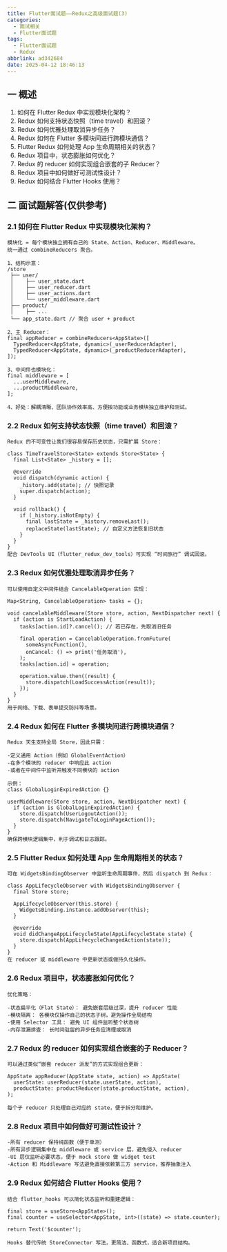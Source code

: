 ```yaml
---
title: Flutter面试题——Redux之高级面试题(3)
categories:
  - 面试相关
  - Flutter面试题
tags:
  - Flutter面试题
  - Redux
abbrlink: ad342684
date: 2025-04-12 18:46:13
---
```

## 一 概述

1.  如何在 Flutter Redux 中实现模块化架构？
2.  Redux 如何支持状态快照（time travel）和回滚？
3.  Redux 如何优雅处理取消异步任务？
4.  Redux 如何在 Flutter 多模块间进行跨模块通信？
5.  Flutter Redux 如何处理 App 生命周期相关的状态？<!--more-->
6.  Redux 项目中，状态膨胀如何优化？
7.  Redux 的 reducer 如何实现组合嵌套的子 Reducer？
8.  Redux 项目中如何做好可测试性设计？
9.  Redux 如何结合 Flutter Hooks 使用？

## 二 面试题解答(仅供参考)

### 2.1 如何在 Flutter Redux 中实现模块化架构？

```
模块化 = 每个模块独立拥有自己的 State、Action、Reducer、Middleware。
统一通过 combineReducers 聚合。

1、结构示意：
/store
 ├── user/
 │    ├── user_state.dart
 │    ├── user_reducer.dart
 │    ├── user_actions.dart
 │    └── user_middleware.dart
 ├── product/
 │    ├── ...
 └── app_state.dart // 聚合 user + product

2、主 Reducer：
final appReducer = combineReducers<AppState>([
  TypedReducer<AppState, dynamic>(_userReducerAdapter),
  TypedReducer<AppState, dynamic>(_productReducerAdapter),
]);

3、中间件也模块化：
final middleware = [
  ...userMiddleware,
  ...productMiddleware,
];

4、好处：解耦清晰、团队协作效率高、方便按功能或业务模块独立维护和测试。
```

### 2.2 Redux 如何支持状态快照（time travel）和回滚？

```
Redux 的不可变性让我们很容易保存历史状态，只需扩展 Store：

class TimeTravelStore<State> extends Store<State> {
  final List<State> _history = [];

  @override
  void dispatch(dynamic action) {
    _history.add(state); // 快照记录
    super.dispatch(action);
  }

  void rollback() {
    if (_history.isNotEmpty) {
      final lastState = _history.removeLast();
      replaceState(lastState); // 自定义方法恢复旧状态
    }
  }
}
配合 DevTools UI（flutter_redux_dev_tools）可实现 “时间旅行” 调试回滚。
```

### 2.3 Redux 如何优雅处理取消异步任务？

```
可以使用自定义中间件结合 CancelableOperation 实现：

Map<String, CancelableOperation> tasks = {};

void cancelableMiddleware(Store store, action, NextDispatcher next) {
  if (action is StartLoadAction) {
    tasks[action.id]?.cancel(); // 若已存在，先取消旧任务

    final operation = CancelableOperation.fromFuture(
      someAsyncFunction(),
      onCancel: () => print('任务取消'),
    );
    tasks[action.id] = operation;

    operation.value.then((result) {
      store.dispatch(LoadSuccessAction(result));
    });
  }
}
用于网络、下载、表单提交防抖等场景。
```

### 2.4 Redux 如何在 Flutter 多模块间进行跨模块通信？

```
Redux 天生支持全局 Store，因此只需：

-定义通用 Action（例如 GlobalEventAction）
-在多个模块的 reducer 中响应此 action
-或者在中间件中监听并触发不同模块的 action

示例：
class GlobalLoginExpiredAction {}

userMiddleware(Store store, action, NextDispatcher next) {
  if (action is GlobalLoginExpiredAction) {
    store.dispatch(UserLogoutAction());
    store.dispatch(NavigateToLoginPageAction());
  }
}
确保跨模块逻辑集中，利于调试和日志跟踪。
```

### 2.5 Flutter Redux 如何处理 App 生命周期相关的状态？

```
可在 WidgetsBindingObserver 中监听生命周期事件，然后 dispatch 到 Redux：

class AppLifecycleObserver with WidgetsBindingObserver {
  final Store store;

  AppLifecycleObserver(this.store) {
    WidgetsBinding.instance.addObserver(this);
  }

  @override
  void didChangeAppLifecycleState(AppLifecycleState state) {
    store.dispatch(AppLifecycleChangedAction(state));
  }
}
在 reducer 或 middleware 中更新状态或做持久化操作。
```

### 2.6 Redux 项目中，状态膨胀如何优化？

```
优化策略：

-状态扁平化（Flat State）： 避免嵌套层级过深，提升 reducer 性能
-模块隔离： 各模块仅操作自己的状态子树，避免操作全局结构
-使用 Selector 工具： 避免 UI 组件监听整个状态树
-内存泄漏排查： 长时间驻留的异步任务应清理或取消
```

### 2.7 Redux 的 reducer 如何实现组合嵌套的子 Reducer？

```
可以通过类似“嵌套 reducer 派发”的方式实现组合更新：

AppState appReducer(AppState state, action) => AppState(
  userState: userReducer(state.userState, action),
  productState: productReducer(state.productState, action),
);

每个子 reducer 只处理自己对应的 state，便于拆分和维护。
```

### 2.8 Redux 项目中如何做好可测试性设计？

```
-所有 reducer 保持纯函数（便于单测）
-所有异步逻辑集中在 middleware 或 service 层，避免侵入 reducer
-UI 层仅监听必要状态，便于 mock store 做 widget test
-Action 和 Middleware 写法避免直接依赖第三方 service，推荐抽象注入
```

### 2.9 Redux 如何结合 Flutter Hooks 使用？

```
结合 flutter_hooks 可以简化状态监听和重建逻辑：

final store = useStore<AppState>();
final counter = useSelector<AppState, int>((state) => state.counter);

return Text('$counter');

Hooks 替代传统 StoreConnector 写法，更简洁、函数式，适合新项目结构。
```


